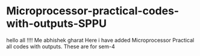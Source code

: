 # Microprocessor-practical-codes-with-outputs-SPPU
hello all !!!!
Me abhishek gharat
Here i have added Microprocessor Practical all codes with outputs. These are for sem-4
